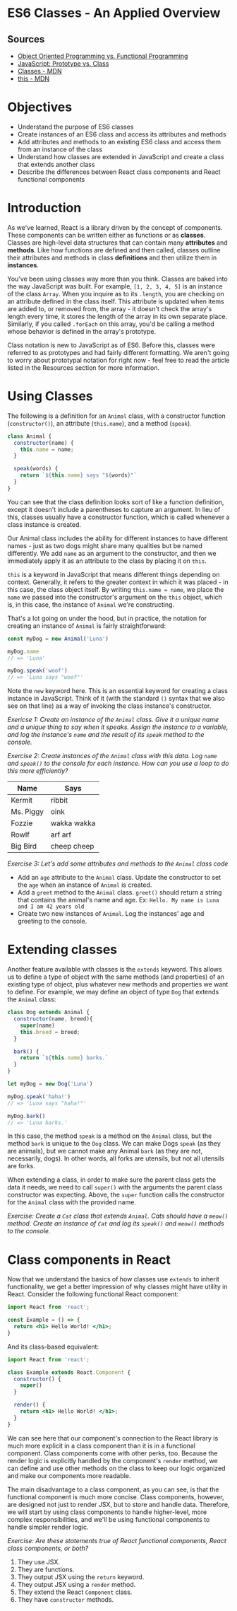 # ES6 Classes - An Applied Overview

## Sources

* [Object Oriented Programming vs. Functional Programming](https://www.codenewbie.org/blogs/object-oriented-programming-vs-functional-programming)
* [JavaScript: Prototype vs. Class](https://medium.com/@parsyval/javascript-prototype-vs-class-a7015d5473b)
* [Classes - MDN](https://developer.mozilla.org/en-US/docs/Web/JavaScript/Reference/Classes)
* [this - MDN](https://developer.mozilla.org/en-US/docs/Web/JavaScript/Reference/Operators/this)

# Objectives
- Understand the purpose of ES6 classes
- Create instances of an ES6 class and access its attributes and methods
- Add attributes and methods to an existing ES6 class and access them from an instance of the class
- Understand how classes are extended in JavaScript and create a class that extends another class
- Describe the differences between React class components and React functional components

# Introduction

As we've learned, React is a library driven by the concept of components. These components can be written either as functions or as **classes**. Classes are high-level data structures that can contain many **attributes** and **methods**. Like how functions are defined and then called, classes outline their attributes and methods in class **definitions** and then utilize them in **instances**.

You've been using classes way more than you think. Classes are baked into the way JavaScript was built. For example, `[1, 2, 3, 4, 5]` is an instance of the class `Array`. When you inquire as to its `.length`, you are checking on an attribute defined in the class itself. This attribute is updated when items are added to, or removed from, the array - it doesn't check the array's length every time, it stores the length of the array in its own separate place. Similarly, if you called `.forEach` on this array, you'd be calling a method whose behavior is defined in the array's prototype.

Class notation is new to JavaScript as of ES6. Before this, classes were referred to as prototypes and had fairly different formatting. We aren't going to worry about prototypal notation for right now - feel free to read the article listed in the Resources section for more information.

# Using Classes

The following is a definition for an `Animal` class, with a constructor function (`constructor()`), an attribute (`this.name`), and a method (`speak`).

```js
class Animal {
  constructor(name) {
    this.name = name;
  }

  speak(words) {
    return `${this.name} says "${words}"`
  }
}
```

You can see that the class definition looks sort of like a function definition, except it doesn't include a parentheses to capture an argument. In lieu of this, classes usually have a constructor function, which is called whenever a class instance is created.

Our Animal class includes the ability for different instances to have different names - just as two dogs might share many qualities but be named differently. We add `name` as an argument to the constructor, and then we immediately apply it as an attribute to the class by placing it on `this`. 

`this` is a keyword in JavaScript that means different things depending on context. Generally, it refers to the greater context in which it was placed - in this case, the class object itself. By writing `this.name = name`, we place the `name` we passed into the constructor's argument on the `this` object, which is, in this case, the instance of `Animal` we're constructing.

That's a lot going on under the hood, but in practice, the notation for creating an instance of `Animal` is fairly straightforward:

```js
const myDog = new Animal('Luna')

myDog.name
// => 'Luna'

myDog.speak('woof')
// => 'Luna says "woof"'
```

Note the `new` keyword here. This is an essential keyword for creating a class instance in JavaScript. Think of it (with the standard `()` syntax that we also see on that line) as a way of invoking the class instance's constructor.

*Exericse 1: Create an instance of the `Animal` class. Give it a unique name and a unique thing to say when it speaks. Assign the instance to a variable, and log the instance's `name` and the result of its `speak` method to the console.*

*Exercise 2: Create instances of the `Animal` class with this data. Log `name` and `speak()` to the console for each instance. How can you use a loop to do this more efficiently?*

| Name | Says |
| ---- | ---- |
| Kermit | ribbit |
| Ms. Piggy | oink |
| Fozzie | wakka wakka |
| Rowlf | arf arf |
| Big Bird | cheep cheep |

*Exercise 3: Let's add some attributes and methods to the `Animal` class code*
- Add an `age` attribute to the `Animal` class. Update the constructor to set the `age` when an instance of `Animal` is created.
- Add a `greet` method to the `Animal` class. `greet()` should return a string that contains the animal's name and age. Ex: `Hello. My name is Luna and I am 42 years old`
- Create two new instances of `Animal`. Log the instances' age and greeting to the console.

# Extending classes

Another feature available with classes is the `extends` keyword. This allows us to define a type of object with the same methods (and properties) of an existing type of object, plus whatever new methods and properties we want to define. For example, we may define an object of type `Dog` that extends the `Animal` class:

```js
class Dog extends Animal {
  constructor(name, breed){
    super(name)
    this.breed = breed;
  }

  bark() {
    return `${this.name} barks.`
  }
}

let myDog = new Dog('Luna')

myDog.speak('haha!')
// => 'Luna says "haha!"'

myDog.bark()
// => 'Luna barks.'
```

In this case, the method `speak` is a method on the `Animal` class, but the method `bark` is unique to the `Dog` class. We can make Dogs `speak` (as they are animals), but we cannot make any Animal `bark` (as they are not, necessarily, dogs). In other words, all forks are utensils, but not all utensils are forks.

When extending a class, in order to make sure the parent class gets the data it needs, we need to call `super()` with the arguments the parent class constructor was expecting. Above, the `super` function calls the constructor for the `Animal` class with the provided name.

*Exercise: Create a `Cat` class that extends `Animal`. Cats should have a `meow()` method. Create an instance of `Cat` and log its `speak()` and `meow()` methods to the console.*

# Class components in React

Now that we understand the basics of how classes use `extends` to inherit functionality, we get a better impression of why classes might have utility in React. Consider the following functional React component:

```jsx
import React from 'react';

const Example = () => {
  return <h1> Hello World! </h1>;
}
```

And its class-based equivalent:

```jsx
import React from 'react';

class Example extends React.Component {
  constructor() {
    super()
  }

  render() {
    return <h1> Hello World! </h1>;
  }
}
```

We can see here that our component's connection to the React library is much more explicit in a class component than it is in a functional component. Class components come with other perks, too. Because the render logic is explicitly handled by the component's `render` method, we can define and use other methods on the class to keep our logic organized and make our components more readable.

The main disadvantage to a class component, as you can see, is that the functional component is much more concise. Class components, however, are designed not just to render JSX, but to store and handle data. Therefore, we will start by using class components to handle higher-level, more complex responsibilities, and we'll be using functional components to handle simpler render logic.

*Exercise: Are these statements true of React functional components, React class components, or both?*
1. They use JSX.
2. They are functions.
3. They output JSX using the `return` keyword.
4. They output JSX using a `render` method.
5. They extend the React `Component` class.
6. They have `constructor` methods.
